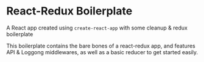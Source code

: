 # React-Redux Boilerplate

A React app created using `create-react-app` with some cleanup & redux boilerplate

This boilerplate contains the bare bones of a react-redux app, and features API & Loggong middlewares, as well as a basic reducer to get started easily.